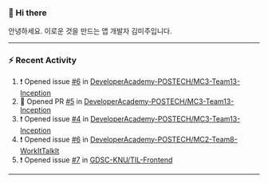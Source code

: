 ### 👋 Hi there 

안녕하세요. 이로운 것을 만드는 앱 개발자 김미주입니다. 

---
### :zap: Recent Activity

<!--START_SECTION:activity-->
1. ❗️ Opened issue [#6](https://github.com/DeveloperAcademy-POSTECH/MC3-Team13-Inception/issues/6) in [DeveloperAcademy-POSTECH/MC3-Team13-Inception](https://github.com/DeveloperAcademy-POSTECH/MC3-Team13-Inception)
2. 💪 Opened PR [#5](https://github.com/DeveloperAcademy-POSTECH/MC3-Team13-Inception/pull/5) in [DeveloperAcademy-POSTECH/MC3-Team13-Inception](https://github.com/DeveloperAcademy-POSTECH/MC3-Team13-Inception)
3. ❗️ Opened issue [#4](https://github.com/DeveloperAcademy-POSTECH/MC3-Team13-Inception/issues/4) in [DeveloperAcademy-POSTECH/MC3-Team13-Inception](https://github.com/DeveloperAcademy-POSTECH/MC3-Team13-Inception)
4. ❗️ Opened issue [#6](https://github.com/DeveloperAcademy-POSTECH/MC2-Team8-WorkItTalkIt/issues/6) in [DeveloperAcademy-POSTECH/MC2-Team8-WorkItTalkIt](https://github.com/DeveloperAcademy-POSTECH/MC2-Team8-WorkItTalkIt)
5. ❗️ Opened issue [#7](https://github.com/GDSC-KNU/TIL-Frontend/issues/7) in [GDSC-KNU/TIL-Frontend](https://github.com/GDSC-KNU/TIL-Frontend)
<!--END_SECTION:activity-->

---

<!--
**compuTasha/compuTasha** is a ✨ _special_ ✨ repository because its `README.md` (this file) appears on your GitHub profile.

Here are some ideas to get you started:

- 🔭 I’m currently working on ...
- 🌱 I’m currently learning ...
- 👯 I’m looking to collaborate on ...
- 🤔 I’m looking for help with ...
- 💬 Ask me about ...
- 📫 How to reach me: ...
- 😄 Pronouns: ...
- ⚡ Fun fact: ...
-->